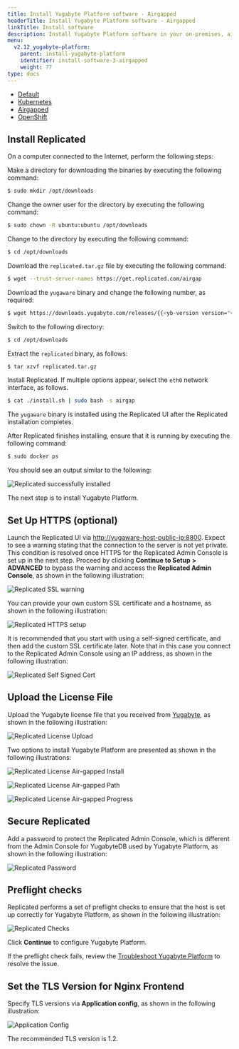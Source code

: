 ```yaml
---
title: Install Yugabyte Platform software - Airgapped
headerTitle: Install Yugabyte Platform software - Airgapped
linkTitle: Install software
description: Install Yugabyte Platform software in your on-premises, airgapped environment.
menu:
  v2.12_yugabyte-platform:
    parent: install-yugabyte-platform
    identifier: install-software-3-airgapped
    weight: 77
type: docs
---
```

<ul class="nav nav-tabs-alt nav-tabs-yb">

  <li>
    <a href="../default/" class="nav-link">
      <i class="fas fa-cloud"></i>Default</a>
  </li>

  <li>
    <a href="../kubernetes/" class="nav-link">
      <i class="fas fa-cubes" aria-hidden="true"></i>Kubernetes</a>
  </li>

  <li>
    <a href="../airgapped/" class="nav-link active">
      <i class="fas fa-unlink"></i>Airgapped</a>
  </li>

  <li>
    <a href="../openshift/" class="nav-link">
      <i class="fas fa-cubes"></i>OpenShift</a>
  </li>

</ul>

## Install Replicated

On a computer connected to the Internet, perform the following steps:

Make a directory for downloading the binaries by executing the following command:

```sh
$ sudo mkdir /opt/downloads
```

Change the owner user for the directory by executing the following command:

```sh
$ sudo chown -R ubuntu:ubuntu /opt/downloads
```

Change to the directory by executing the following command:

```sh
$ cd /opt/downloads
```

Download the `replicated.tar.gz` file by executing the following command:

```sh
$ wget --trust-server-names https://get.replicated.com/airgap
```

Download the `yugaware` binary and change the following number, as required:

```sh
$ wget https://downloads.yugabyte.com/releases/{{<yb-version version="v2.12">}}/yugaware-{{<yb-version version="v2.12" format="build">}}-linux-x86_64.airgap
```

Switch to the following directory:

```sh
$ cd /opt/downloads
```

Extract the `replicated` binary, as follows:

```sh
$ tar xzvf replicated.tar.gz
```

Install Replicated. If multiple options appear, select the `eth0` network interface, as follows.

```sh
$ cat ./install.sh | sudo bash -s airgap
```

The `yugaware` binary is installed using the Replicated UI after the Replicated installation completes.

After Replicated finishes installing, ensure that it is running by executing the following command:

```sh
$ sudo docker ps
```

You should see an output similar to the following:

![Replicated successfully installed](/images/replicated/replicated-success.png)

The next step is to install Yugabyte Platform.

## Set Up HTTPS (optional)

Launch the Replicated UI via [http://yugaware-host-public-ip:8800](http://yugaware-host-public-ip:8800). Expect to see a warning stating that the connection to the server is not yet private. This condition is resolved once HTTPS for the Replicated Admin Console is set up in the next step. Proceed by clicking **Continue to Setup** **>** **ADVANCED** to bypass the warning and access the **Replicated Admin Console**, as shown in the following illustration:

![Replicated SSL warning](/images/replicated/replicated-warning.png)

You can provide your own custom SSL certificate and a hostname, as shown in the following illustration:

![Replicated HTTPS setup](/images/replicated/replicated-https.png)

It is recommended that you start with using a self-signed certificate, and then add the custom SSL certificate later. Note that in this case you connect to the Replicated Admin Console using an IP address, as shown in the following illustration:

![Replicated Self Signed Cert](/images/replicated/replicated-selfsigned.png)

## Upload the License File

Upload the Yugabyte license file that you received from [Yugabyte](https://www.yugabyte.com/platform/#request-trial-form), as shown in the following illustration:

![Replicated License Upload](/images/replicated/replicated-license-upload.png)

Two options to install Yugabyte Platform are presented as shown in the following illustrations:

![Replicated License Air-gapped Install](/images/replicated/replicated-license-airgapped-install-option.png)

![Replicated License Air-gapped Path](/images/replicated/replicated-license-airgapped-path.png)

![Replicated License Air-gapped Progress](/images/replicated/replicated-license-airgapped-progress.png)

## Secure Replicated

Add a password to protect the Replicated Admin Console, which is different from the Admin Console for YugabyteDB used by Yugabyte Platform, as shown in the following illustration:

![Replicated Password](/images/replicated/replicated-password.png)

## Preflight checks

Replicated performs a set of preflight checks to ensure that the host is set up correctly for Yugabyte Platform, as shown in the following illustration:

![Replicated Checks](/images/replicated/replicated-checks.png)

Click **Continue** to configure Yugabyte Platform.

If the preflight check fails, review the [Troubleshoot Yugabyte Platform](../../../troubleshoot/) to resolve the issue.

## Set the TLS Version for Nginx Frontend

Specify TLS versions via **Application config**, as shown in the following illustration:

![Application Config](/images/replicated/application-config.png)

The recommended TLS version is 1.2.
